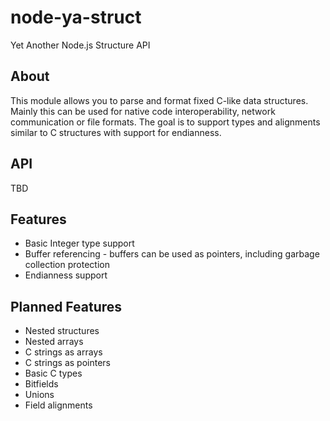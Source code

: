 # node-ya-struct
Yet Another Node.js Structure API


## About
This module allows you to parse and format fixed C-like data structures. Mainly this can be used for native code interoperability, network communication or file formats. The goal is to support types and alignments similar to C structures with support for endianness.

## API
TBD

## Features
- Basic Integer type support
- Buffer referencing - buffers can be used as pointers, including garbage collection protection
- Endianness support

## Planned Features
- Nested structures
- Nested arrays
- C strings as arrays
- C strings as pointers
- Basic C types
- Bitfields
- Unions
- Field alignments
